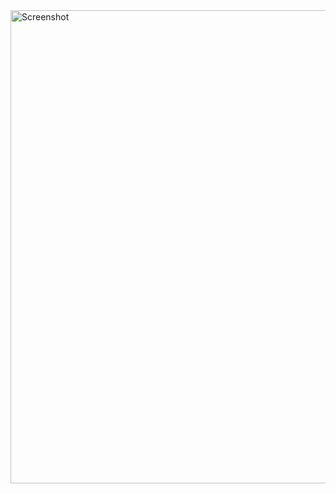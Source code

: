 <img width="518" height="757" alt="Screenshot " src="https://github.com/user-attachments/assets/c1a21b5a-9659-4a23-a82a-954b752a0a70" />
